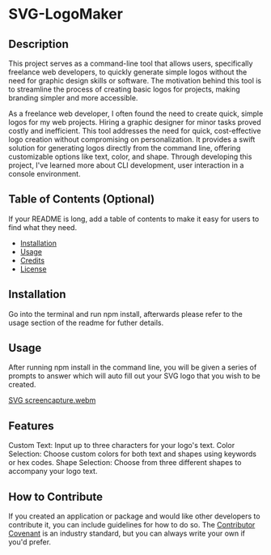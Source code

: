 # SVG-LogoMaker

## Description

This project serves as a command-line tool that allows users, specifically freelance web developers, to quickly generate simple logos without the need for graphic design skills or software. The motivation behind this tool is to streamline the process of creating basic logos for projects, making branding simpler and more accessible.

 As a freelance web developer, I often found the need to create quick, simple logos for my web projects. Hiring a graphic designer for minor tasks proved costly and inefficient.
This tool addresses the need for quick, cost-effective logo creation without compromising on personalization.
It provides a swift solution for generating logos directly from the command line, offering customizable options like text, color, and shape.
Through developing this project, I've learned more about CLI development, user interaction in a console environment.

## Table of Contents (Optional)

If your README is long, add a table of contents to make it easy for users to find what they need.

- [Installation](#installation)
- [Usage](#usage)
- [Credits](#credits)
- [License](#license)

## Installation

Go into the terminal and run npm install, afterwards please refer to the usage section of the readme for futher details.

## Usage

After running npm install in the command line, you will be given a series of prompts to answer which will auto fill out your SVG logo that you wish to be created. 

[SVG screencapture.webm](https://github.com/Simplyareed/SVG-LogoMaker/assets/157844688/6095ed9f-0c92-48cb-a97d-7529bd6f0d34)

## Features

Custom Text: Input up to three characters for your logo's text.
Color Selection: Choose custom colors for both text and shapes using keywords or hex codes.
Shape Selection: Choose from three different shapes to accompany your logo text.

## How to Contribute

If you created an application or package and would like other developers to contribute it, you can include guidelines for how to do so. The [Contributor Covenant](https://www.contributor-covenant.org/) is an industry standard, but you can always write your own if you'd prefer.



